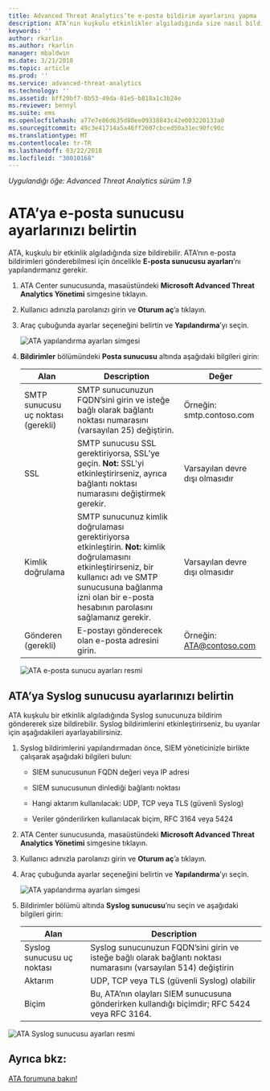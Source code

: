 ```yaml
---
title: Advanced Threat Analytics’te e-posta bildirim ayarlarını yapma | Microsoft Docs
description: ATA’nın kuşkulu etkinlikler algıladığında size nasıl bildireceği (e-postayla veya ATA olay iletme yoluyla) açıklanır
keywords: ''
author: rkarlin
ms.author: rkarlin
manager: mbaldwin
ms.date: 3/21/2018
ms.topic: article
ms.prod: ''
ms.service: advanced-threat-analytics
ms.technology: ''
ms.assetid: bff20bf7-8b53-49da-81e5-b818a1c3b24e
ms.reviewer: bennyl
ms.suite: ems
ms.openlocfilehash: a77e7e86d635d80ee09338843c42e003220133a0
ms.sourcegitcommit: 49c3e41714a5a46ff2607cbced50a31ec90fc90c
ms.translationtype: MT
ms.contentlocale: tr-TR
ms.lasthandoff: 03/22/2018
ms.locfileid: "30010168"
---
```

*Uygulandığı öğe: Advanced Threat Analytics sürüm 1.9*



# <a name="provide-ata-with-your-email-server-settings"></a>ATA’ya e-posta sunucusu ayarlarınızı belirtin
ATA, kuşkulu bir etkinlik algıladığında size bildirebilir. ATA’nın e-posta bildirimleri gönderebilmesi için öncelikle **E-posta sunucusu ayarları**’nı yapılandırmanız gerekir.

1.  ATA Center sunucusunda, masaüstündeki **Microsoft Advanced Threat Analytics Yönetimi** simgesine tıklayın.

2.  Kullanıcı adınızla parolanızı girin ve **Oturum aç**’a tıklayın.

3.  Araç çubuğunda ayarlar seçeneğini belirtin ve **Yapılandırma**’yı seçin.

    ![ATA yapılandırma ayarları simgesi](media/ATA-config-icon.png)

4.  **Bildirimler** bölümündeki **Posta sunucusu** altında aşağıdaki bilgileri girin:

    |Alan|Description|Değer|
    |---------|---------------|---------|
    |SMTP sunucusu uç noktası (gerekli)|SMTP sunucunuzun FQDN’sini girin ve isteğe bağlı olarak bağlantı noktası numarasını (varsayılan 25) değiştirin.|Örneğin:<br />smtp.contoso.com|
    |SSL|SMTP sunucusu SSL gerektiriyorsa, SSL’ye geçin. **Not:** SSL'yi etkinleştirirseniz, ayrıca bağlantı noktası numarasını değiştirmek gerekir.|Varsayılan devre dışı olmasıdır|
    |Kimlik doğrulama|SMTP sunucunuz kimlik doğrulaması gerektiriyorsa etkinleştirin. **Not:** kimlik doğrulamasını etkinleştirirseniz, bir kullanıcı adı ve SMTP sunucusuna bağlanma izni olan bir e-posta hesabının parolasını sağlamanız gerekir.|Varsayılan devre dışı olmasıdır|
    |Gönderen (gerekli)|E-postayı gönderecek olan e-posta adresini girin.|Örneğin:<br />ATA@contoso.com|
    ![ATA e-posta sunucu ayarları resmi](media/ata-email-server.png)

## <a name="provide-ata-with-your-syslog-server-settings"></a>ATA’ya Syslog sunucusu ayarlarınızı belirtin
ATA kuşkulu bir etkinlik algıladığında Syslog sunucunuza bildirim göndererek size bildirebilir. Syslog bildirimlerini etkinleştirirseniz, bu uyarılar için aşağıdakileri ayarlayabilirsiniz.

1.  Syslog bildirimlerini yapılandırmadan önce, SIEM yöneticinizle birlikte çalışarak aşağıdaki bilgileri bulun:

    -   SIEM sunucusunun FQDN değeri veya IP adresi

    -   SIEM sunucusunun dinlediği bağlantı noktası

    -   Hangi aktarım kullanılacak: UDP, TCP veya TLS (güvenli Syslog)

    -   Veriler gönderilirken kullanılacak biçim, RFC 3164 veya 5424

2.  ATA Center sunucusunda, masaüstündeki **Microsoft Advanced Threat Analytics Yönetimi** simgesine tıklayın.

3.  Kullanıcı adınızla parolanızı girin ve **Oturum aç**’a tıklayın.

4.  Araç çubuğunda ayarlar seçeneğini belirtin ve **Yapılandırma**’yı seçin.

    ![ATA yapılandırma ayarları simgesi](media/ATA-config-icon.png)

5.  Bildirimler bölümü altında **Syslog sunucusu**’nu seçin ve aşağıdaki bilgileri girin:

    |Alan|Description|
    |---------|---------------|
    |Syslog sunucusu uç noktası|Syslog sunucunuzun FQDN’sini girin ve isteğe bağlı olarak bağlantı noktası numarasını (varsayılan 514) değiştirin|
    |Aktarım|UDP, TCP veya TLS (güvenli Syslog) olabilir|
    |Biçim|Bu, ATA’nın olayları SIEM sunucusuna gönderirken kullandığı biçimdir; RFC 5424 veya RFC 3164.|

 ![ATA Syslog sunucusu ayarları resmi](media/ata-syslog-server-settings.png)



## <a name="see-also"></a>Ayrıca bkz:
[ATA forumuna bakın!](https://social.technet.microsoft.com/Forums/security/home?forum=mata)
